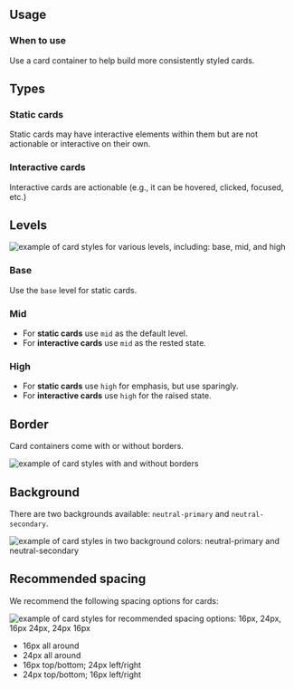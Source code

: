 ## Usage

### When to use

Use a card container to help build more consistently styled cards.

## Types

### Static cards

Static cards may have interactive elements within them but are not actionable or interactive on their own.

### Interactive cards

Interactive cards are actionable (e.g., it can be hovered, clicked, focused, etc.)

## Levels

![example of card styles for various levels, including: base, mid, and high](/assets/components/card/card-levels.png)

### Base

Use the `base` level for static cards.

### Mid

- For **static cards** use `mid` as the default level.
- For **interactive cards** use `mid` as the rested state.

### High

- For **static cards** use `high` for emphasis, but use sparingly.
- For **interactive cards** use `high` for the raised state.

## Border

Card containers come with or without borders.

![example of card styles with and without borders](/assets/components/card/card-borders.png)

## Background

There are two backgrounds available: `neutral-primary` and `neutral-secondary`.

![example of card styles in two background colors: neutral-primary and neutral-secondary](/assets/components/card/card-backgrounds.png)

## Recommended spacing

We recommend the following spacing options for cards:

![example of card styles for recommended spacing options: 16px, 24px, 16px 24px, 24px 16px](/assets/components/card/card-spacing.png)

- 16px all around
- 24px all around
- 16px top/bottom; 24px left/right
- 24px top/bottom; 16px left/right
